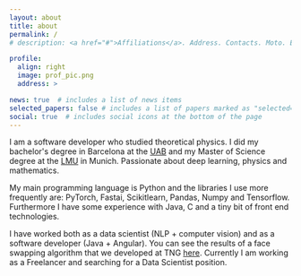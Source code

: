 ```yaml
---
layout: about
title: about
permalink: /
# description: <a href="#">Affiliations</a>. Address. Contacts. Moto. Etc.

profile:
  align: right
  image: prof_pic.png
  address: >

news: true  # includes a list of news items
selected_papers: false # includes a list of papers marked as "selected={true}"
social: true  # includes social icons at the bottom of the page
---
```


I am a software developer who studied theoretical physics. I did my bachelor's degree in Barcelona at the [UAB](https://www.uab.cat/) and my Master of Science degree at the [LMU](https://www.uni-muenchen.de/index.html) in Munich. Passionate about deep learning, physics and mathematics.

 My main programming language is Python and the libraries I use more frequently are: PyTorch, Fastai, Scikitlearn, Pandas, Numpy and Tensorflow. Furthermore I have some experience with Java, C and a tiny bit of front end technologies.

I have worked both as a data scientist (NLP + computer vision) and as a software developer (Java + Angular). You can see the results of a face swapping algorithm that we developed at TNG [here](https://www.heise.de/developer/meldung/Software-ermoeglicht-Deep-Fakes-in-Echtzeit-4500193.html). Currently I am working as a Freelancer and searching for a Data Scientist position.






